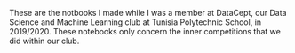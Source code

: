These are the notbooks I made while I was a member at DataCept, our Data Science and Machine Learning club at Tunisia Polytechnic School, in 2019/2020.
These notebooks only concern the inner competitions that we did within our club.
